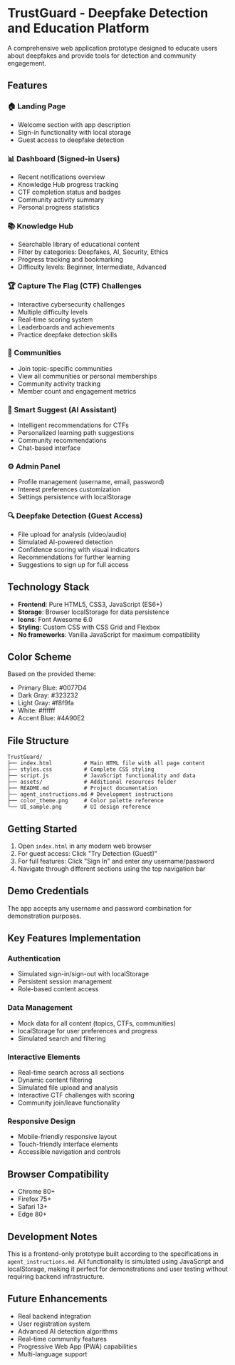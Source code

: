 # TrustGuard - Deepfake Detection and Education Platform

A comprehensive web application prototype designed to educate users about deepfakes and provide tools for detection and community engagement.

## Features

### 🏠 Landing Page

- Welcome section with app description
- Sign-in functionality with local storage
- Guest access to deepfake detection

### 📊 Dashboard (Signed-in Users)

- Recent notifications overview
- Knowledge Hub progress tracking
- CTF completion status and badges
- Community activity summary
- Personal progress statistics

### 📚 Knowledge Hub

- Searchable library of educational content
- Filter by categories: Deepfakes, AI, Security, Ethics
- Progress tracking and bookmarking
- Difficulty levels: Beginner, Intermediate, Advanced

### 🏆 Capture The Flag (CTF) Challenges

- Interactive cybersecurity challenges
- Multiple difficulty levels
- Real-time scoring system
- Leaderboards and achievements
- Practice deepfake detection skills

### 👥 Communities

- Join topic-specific communities
- View all communities or personal memberships
- Community activity tracking
- Member count and engagement metrics

### 🤖 Smart Suggest (AI Assistant)

- Intelligent recommendations for CTFs
- Personalized learning path suggestions
- Community recommendations
- Chat-based interface

### ⚙️ Admin Panel

- Profile management (username, email, password)
- Interest preferences customization
- Settings persistence with localStorage

### 🔍 Deepfake Detection (Guest Access)

- File upload for analysis (video/audio)
- Simulated AI-powered detection
- Confidence scoring with visual indicators
- Recommendations for further learning
- Suggestions to sign up for full access

## Technology Stack

- **Frontend**: Pure HTML5, CSS3, JavaScript (ES6+)
- **Storage**: Browser localStorage for data persistence
- **Icons**: Font Awesome 6.0
- **Styling**: Custom CSS with CSS Grid and Flexbox
- **No frameworks**: Vanilla JavaScript for maximum compatibility

## Color Scheme

Based on the provided theme:

- Primary Blue: #0077D4
- Dark Gray: #323232
- Light Gray: #f8f9fa
- White: #ffffff
- Accent Blue: #4A90E2

## File Structure

```
TrustGuard/
├── index.html          # Main HTML file with all page content
├── styles.css          # Complete CSS styling
├── script.js           # JavaScript functionality and data
├── assets/             # Additional resources folder
├── README.md           # Project documentation
├── agent_instructions.md # Development instructions
├── color_theme.png     # Color palette reference
└── UI_sample.png       # UI design reference
```

## Getting Started

1. Open `index.html` in any modern web browser
2. For guest access: Click "Try Detection (Guest)"
3. For full features: Click "Sign In" and enter any username/password
4. Navigate through different sections using the top navigation bar

## Demo Credentials

The app accepts any username and password combination for demonstration purposes.

## Key Features Implementation

### Authentication

- Simulated sign-in/sign-out with localStorage
- Persistent session management
- Role-based content access

### Data Management

- Mock data for all content (topics, CTFs, communities)
- localStorage for user preferences and progress
- Simulated search and filtering

### Interactive Elements

- Real-time search across all sections
- Dynamic content filtering
- Simulated file upload and analysis
- Interactive CTF challenges with scoring
- Community join/leave functionality

### Responsive Design

- Mobile-friendly responsive layout
- Touch-friendly interface elements
- Accessible navigation and controls

## Browser Compatibility

- Chrome 80+
- Firefox 75+
- Safari 13+
- Edge 80+

## Development Notes

This is a frontend-only prototype built according to the specifications in `agent_instructions.md`. All functionality is simulated using JavaScript and localStorage, making it perfect for demonstrations and user testing without requiring backend infrastructure.

## Future Enhancements

- Real backend integration
- User registration system
- Advanced AI detection algorithms
- Real-time community features
- Progressive Web App (PWA) capabilities
- Multi-language support
